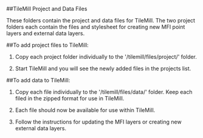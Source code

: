 ##TileMill Project and Data Files

These folders contain the project and data files for TileMill. The two project folders each contain the files and stylesheet for creating new MFI point layers and external data layers.  

##To add project files to TileMill:

1. Copy each project folder individually to the '/tilemill/files/project/' folder.

2. Start TileMill and you will see the newly added files in the projects list.

##To add data to TileMill:

1. Copy each file individually to the '/tilemill/files/data/' folder.  Keep each filed in the zipped format for use in TileMill.  

2. Each file should now be available for use within TileMill.

3. Follow the instructions for updating the MFI layers or creating new external data layers.  
